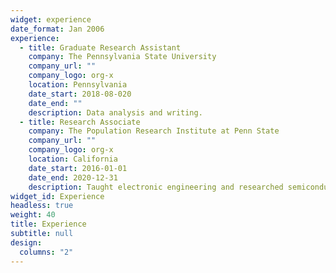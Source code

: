 ```yaml
---
widget: experience
date_format: Jan 2006
experience:
  - title: Graduate Research Assistant
    company: The Pennsylvania State University
    company_url: ""
    company_logo: org-x
    location: Pennsylvania
    date_start: 2018-08-020
    date_end: ""
    description: Data analysis and writing.
  - title: Research Associate
    company: The Population Research Institute at Penn State
    company_url: ""
    company_logo: org-x
    location: California
    date_start: 2016-01-01
    date_end: 2020-12-31
    description: Taught electronic engineering and researched semiconductor physics.
widget_id: Experience
headless: true
weight: 40
title: Experience
subtitle: null
design:
  columns: "2"
---
```

